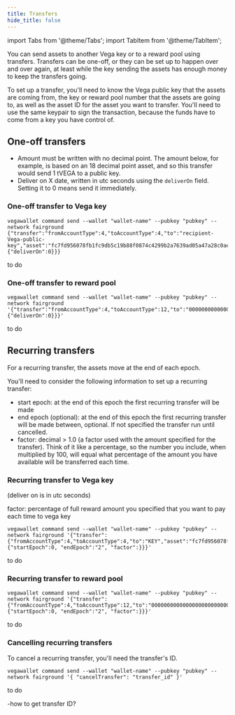 ```yaml
---
title: Transfers
hide_title: false
---
```

import Tabs from '@theme/Tabs';
import TabItem from '@theme/TabItem';

You can send assets to another Vega key or to a reward pool using transfers. Transfers can be one-off, or they can be set up to happen over and over again, at least while the key sending the assets has enough money to keep the transfers going. 

To set up a transfer, you'll need to know the Vega public key that the assets are coming from, the key or reward pool number that the assets are going to, as well as the asset ID for the asset you want to transfer. You'll need to use the same keypair to sign the transaction, because the funds have to come from a key you have control of.

## One-off transfers

* Amount must be written with no decimal point. The amount below, for example, is based on an 18 decimal point asset, and so this transfer would send 1 tVEGA to a public key.
* Deliver on X date, written in utc seconds using the `deliverOn` field. Setting it to 0 means send it immediately. 

### One-off transfer to Vega key

<Tabs groupId="KeytoKeytransferOnce">
<TabItem value="cmd" label="Linux / OSX command line example">

```
vegawallet command send --wallet "wallet-name" --pubkey "pubkey" --network fairground {"transfer":"fromAccountType":4,"toAccountType":4,"to":"recipient-Vega-public-key","asset":"fc7fd956078fb1fc9db5c19b88f0874c4299b2a7639ad05a47a28c0aef291b55","amount":"10000000000000000000","oneOff"}:{"deliverOn":0}}}
```
</TabItem>
<TabItem value="cmd" label="Windows command line example">
to do 
</TabItem>
</Tabs>

### One-off transfer to reward pool

<Tabs groupId="KeytoPooltransferOnce">
<TabItem value="cmd" label="Linux / OSX command line example">

```
vegawallet command send --wallet "wallet-name" --pubkey "pubkey" --network fairground '{"transfer":"fromAccountType":4,"toAccountType":12,"to":"0000000000000000000000000000000000000000000000000000000000000000","asset":"fc7fd956078fb1fc9db5c19b88f0874c4299b2a7639ad05a47a28c0aef291b55","amount":"10000000000000000000","oneOff":{"deliverOn":0}}}'
```
</TabItem>
<TabItem value="cmd" label="Windows command line example">
to do 
</TabItem>
</Tabs>

## Recurring transfers

For a recurring transfer, the assets move at the end of each epoch.

You'll need to consider the following information to set up a recurring transfer: 
* start epoch: at the end of this epoch the first recurring transfer will be made
* end epoch (optional): at the end of this epoch the first recurring transfer will be made between, optional. If not specified the transfer run until cancelled.
* factor: decimal > 1.0 (a factor used with the amount specified for the transfer). Think of it like a percentage, so the number you include, when multiplied by 100, will equal what percentage of the amount you have available will be transferred each time. 

### Recurring transfer to Vega key

(deliver on is in utc seconds)

factor: percentage of full reward amount you specified that you want to pay each time to vega key

<Tabs groupId="KeytoKeytransferRepeat">
<TabItem value="cmd" label="Linux / OSX command line">

```
vegawallet command send --wallet "wallet-name" --pubkey "pubkey" --network fairground '{"transfer":{"fromAccountType":4,"toAccountType":4,"to":"KEY","asset":"fc7fd956078fb1fc9db5c19b88f0874c4299b2a7639ad05a47a28c0aef291b55","amount":"10000000000000000000","recurring":{"startEpoch":0, "endEpoch":"2", "factor":}}}'
```
</TabItem>
<TabItem value="cmd" label="Windows command line example">
to do 
</TabItem>
</Tabs>
 
### Recurring transfer to reward pool 
<Tabs groupId="KeytoPooltransferRepeat">
<TabItem value="cmd" label="Linux / OSX command line">

```
vegawallet command send --wallet "wallet-name" --pubkey "pubkey" --network fairground '{"transfer":{"fromAccountType":4,"toAccountType":12,"to":"0000000000000000000000000000000000000000000000000000000000000000","asset":"fc7fd956078fb1fc9db5c19b88f0874c4299b2a7639ad05a47a28c0aef291b55","amount":"10000000000000000000","recurring":{"startEpoch":0, "endEpoch":"2", "factor":}}}'
```
</TabItem>
<TabItem value="cmd" label="Windows command line example">
to do 
</TabItem>
</Tabs>

### Cancelling recurring transfers
To cancel a recurring transfer, you'll need the transfer's ID.

<Tabs groupId="canceltransfer">
<TabItem value="cmd" label="Linux / OSX command line">

```
vegawallet command send --wallet "wallet-name" --pubkey "pubkey" --network fairground '{ "cancelTransfer": "transfer_id" }'
```
</TabItem>
<TabItem value="cmd" label="Windows command line example">
to do 
</TabItem>
</Tabs>

-how to get transfer ID? 
